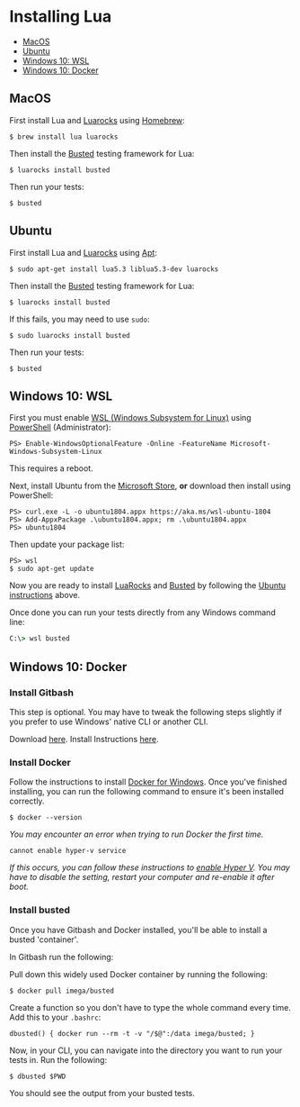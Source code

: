 # Installing Lua

- [MacOS](#macos)
- [Ubuntu](#ubuntu)
- [Windows 10: WSL](#windows-10%-wsl)
- [Windows 10: Docker](#windows-10%-docker)

## MacOS

First install Lua and [Luarocks][2] using [Homebrew][1]:

```shell
$ brew install lua luarocks
```

Then install the [Busted][3] testing framework for Lua:

```shell
$ luarocks install busted
```

Then run your tests:

```shell
$ busted
```

## Ubuntu

First install Lua and [Luarocks][2] using [Apt][6]:

```shell
$ sudo apt-get install lua5.3 liblua5.3-dev luarocks
```

Then install the [Busted][3] testing framework for Lua:

```shell
$ luarocks install busted
```

If this fails, you may need to use `sudo`:

```shell
$ sudo luarocks install busted
```

Then run your tests:

```shell
$ busted
```

## Windows 10: WSL

First you must enable [WSL (Windows Subsystem for Linux)][7] using [PowerShell][8] (Administrator):

```shell
PS> Enable-WindowsOptionalFeature -Online -FeatureName Microsoft-Windows-Subsystem-Linux
```

This requires a reboot.

Next, install Ubuntu from the [Microsoft Store][9], **or** download then install using PowerShell:

```shell
PS> curl.exe -L -o ubuntu1804.appx https://aka.ms/wsl-ubuntu-1804
PS> Add-AppxPackage .\ubuntu1804.appx; rm .\ubuntu1804.appx
PS> ubuntu1804
```

Then update your package list:

```shell
PS> wsl
$ sudo apt-get update
```

Now you are ready to install [LuaRocks][2] and [Busted][3] by following the [Ubuntu instructions](#ubuntu) above.

Once done you can run your tests directly from any Windows command line:

```cmd
C:\> wsl busted
```

## Windows 10: Docker

### Install Gitbash

This step is optional. You may have to tweak the following steps slightly if you prefer to use Windows' native CLI or another CLI.

Download [here][10].
Install Instructions [here][11].

### Install Docker

Follow the instructions to install [Docker for Windows][12].
Once you've finished installing, you can run the following command to ensure it's been installed correctly.

```shell
$ docker --version
```

_You may encounter an error when trying to run Docker the first time._

`cannot enable hyper-v service`

_If this occurs, you can follow these instructions to [enable Hyper V][13]. You may have to disable the setting, restart your computer and re-enable it after boot._

### Install busted

Once you have Gitbash and Docker installed, you'll be able to install a busted 'container'.

In Gitbash run the following:

Pull down this widely used Docker container by running the following:

```shell
$ docker pull imega/busted
```

Create a function so you don't have to type the whole command every time.
Add this to your `.bashrc`:

```shell
dbusted() { docker run --rm -t -v "/$@":/data imega/busted; }
```

Now, in your CLI, you can navigate into the directory you want to run your tests in. Run the following:

```shell
$ dbusted $PWD
```

You should see the output from your busted tests.

[1]: http://brew.sh/

[2]: http://luarocks.org/

[3]: http://olivinelabs.com/busted/

[4]: https://github.com/Olivine-Labs/lua-style-guide

[5]: http://tylerneylon.com/a/learn-lua/

[6]: https://help.ubuntu.com/lts/serverguide/apt.html

[7]: https://docs.microsoft.com/en-us/windows/wsl/faq

[8]: https://docs.microsoft.com/en-us/powershell/scripting/overview?view=powershell-6

[9]: https://www.microsoft.com/en-us/p/ubuntu/9nblggh4msv6

[10]: https://git-scm.com/download/win

[11]: https://www.stanleyulili.com/git/how-to-install-git-bash-on-windows/

[12]: https://docs.docker.com/docker-for-windows/install/

[13]: https://docs.microsoft.com/en-us/virtualization/hyper-v-on-windows/quick-start/enable-hyper-v
